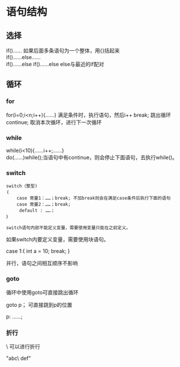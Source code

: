 # 语句结构

## 选择

if()…… 如果后面多条语句为一个整体，用{}括起来  
if()……else……  
if()……else if()……else else与最近的if配对

## 循环

### for

for(i=0;i\<n;i++){……} 满足条件时，执行语句，然后i++
break; 跳出循环
continue; 取消本次循环，进行下一次循环

### while

while(i\<10){……i++;……}  
do(……)while();当语句中有continue，则会停止下面语句，去执行while()。  

### switch

```
switch（整型) 
｛
    case 常量1：……；break; 不加break则会在满足case条件后执行下面的语句
    case 常量2：……；break;
     default : ……；
｝
```

`switch语句内部不能定义变量，需要使用变量只能在之前定义。`

如果switch内要定义变量，需要使用块语句。

case 1:{ int a = 10; break; }

并行，语句之间相互顺序不影响

### goto

循环中使用goto可直接跳出循环

goto p； 可直接跳到p的位置

p: ......;

### 折行

\\ 可以进行折行

"abc\\
def"
